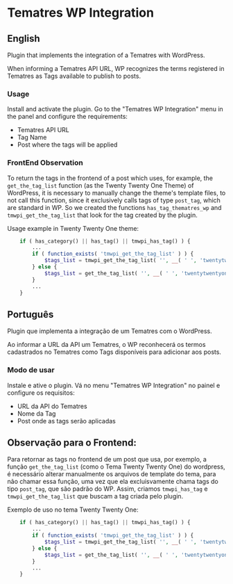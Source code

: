 # Tematres WP Integration

## English

Plugin that implements the integration of a Tematres with WordPress.

When informing a Tematres API URL, WP recognizes the terms registered in Tematres as Tags available to publish to posts.

### Usage
Install and activate the plugin. Go to the "Tematres WP Integration" menu in the panel and configure the requirements:
- Tematres API URL
- Tag Name
- Post where the tags will be applied

### FrontEnd Observation

To return the tags in the frontend of a post which uses, for example, the ``get_the_tag_list`` function (as the Twenty Twenty One Theme) of WordPress, it is necessary to manually change the theme's template files, to not call this function, since it exclusively calls tags of type `post_tag`, which are standard in WP. So we created the functions `has_tag_thematres_wp` and `tmwpi_get_the_tag_list` that look for the tag created by the plugin.


Usage example in Twenty Twenty One theme:

```php
    if ( has_category() || has_tag() || tmwpi_has_tag() ) {
        ...
        if ( function_exists( 'tmwpi_get_the_tag_list' ) ) {
            $tags_list = tmwpi_get_the_tag_list( '', __( ' ', 'twentytwentyone' ) );
        } else {
            $tags_list = get_the_tag_list( '', __( ' ', 'twentytwentyone' ) );
        }
        ...
    }
```
## Português

Plugin que implementa a integração de um Tematres com o WordPress.

Ao informar a URL da API um Tematres, o WP reconhecerá os termos cadastrados no Tematres como Tags disponíveis para adicionar aos posts.

### Modo de usar

Instale e ative o plugin. Vá no menu "Tematres WP Integration" no painel e configure os requisitos:
- URL da API do Tematres
- Nome da Tag
- Post onde as tags serão aplicadas

## Observação para o Frontend:
Para retornar as tags no frontend de um post que usa, por exemplo, a função ``get_the_tag_list`` (como o Tema Twenty Twenty One) do wordpress, é necessário alterar manualmente os arquivos de template do tema, para não chamar essa função, uma vez que ela excluisvamente chama tags do tipo `post_tag`, que são padrão do WP. Assim, criamos `tmwpi_has_tag` e `tmwpi_get_the_tag_list` que buscam a tag criada pelo plugin.

Exemplo de uso no tema Twenty Twenty One:

```php
    if ( has_category() || has_tag() || tmwpi_has_tag() ) {
        ...
        if ( function_exists( 'tmwpi_get_the_tag_list' ) ) {
            $tags_list = tmwpi_get_the_tag_list( '', __( ' ', 'twentytwentyone' ) );
        } else {
            $tags_list = get_the_tag_list( '', __( ' ', 'twentytwentyone' ) );
        }
        ...
    }
```
